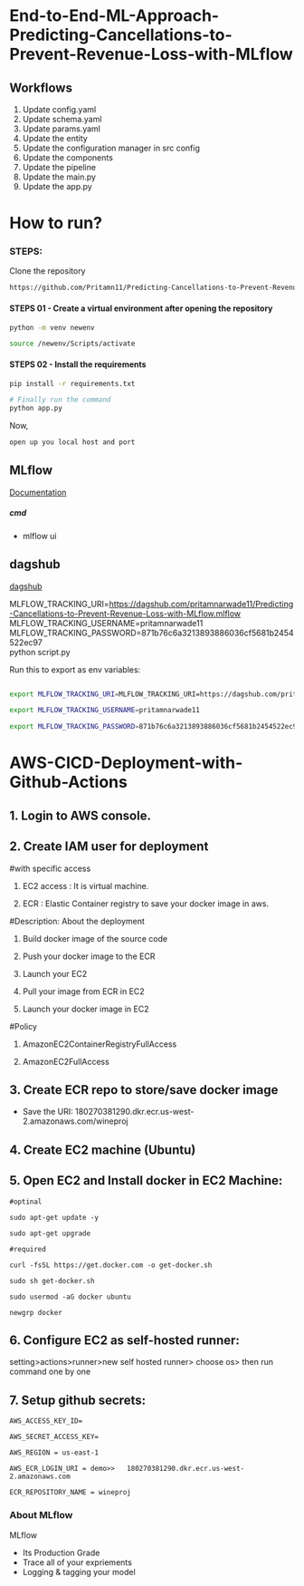 # End-to-End-ML-Approach-Predicting-Cancellations-to-Prevent-Revenue-Loss-with-MLflow


## Workflows 

1. Update config.yaml
2. Update schema.yaml
3. Update params.yaml
4. Update the entity
5. Update the configuration manager in src config
6. Update the components
7. Update the pipeline
8. Update the main.py
9. Update the app.py  


# How to run?

### STEPS: 

Clone the repository 

```bash
https://github.com/Pritamn11/Predicting-Cancellations-to-Prevent-Revenue-Loss-with-MLflow.git
```

#### STEPS 01 - Create a virtual environment after opening the repository

```bash
python -m venv newenv
```

```bash
source /newenv/Scripts/activate
```
 
#### STEPS 02 - Install the requirements

```bash
pip install -r requirements.txt
```

```bash
# Finally run the command
python app.py
```

Now,

```bash
open up you local host and port
```

## MLflow


[Documentation](https://mlflow.org/docs/latest/index.html)


##### cmd 
- mlflow ui

## dagshub 
[dagshub](https://dagshub.com/)

MLFLOW_TRACKING_URI=https://dagshub.com/pritamnarwade11/Predicting-Cancellations-to-Prevent-Revenue-Loss-with-MLflow.mlflow \
MLFLOW_TRACKING_USERNAME=pritamnarwade11 \
MLFLOW_TRACKING_PASSWORD=871b76c6a3213893886036cf5681b2454522ec97 \
python script.py

Run this to export as env variables:

```bash

export MLFLOW_TRACKING_URI=MLFLOW_TRACKING_URI=https://dagshub.com/pritamnarwade11/Predicting-Cancellations-to-Prevent-Revenue-Loss-with-MLflow.mlflow 

export MLFLOW_TRACKING_USERNAME=pritamnarwade11 

export MLFLOW_TRACKING_PASSWORD=871b76c6a3213893886036cf5681b2454522ec97

```

# AWS-CICD-Deployment-with-Github-Actions

## 1. Login to AWS console.

## 2. Create IAM user for deployment 
  #with specific access 
  1. EC2 access : It is virtual machine. 

  2. ECR : Elastic Container registry to save your docker image in aws.

  #Description: About the deployment 

  1. Build docker image of the source code 

  2. Push your docker image to the ECR 

  3. Launch your EC2 

  4. Pull your image from ECR in EC2 

  5. Launch your docker image in EC2 

  #Policy 

  1. AmazonEC2ContainerRegistryFullAccess

  2. AmazonEC2FullAccess

## 3. Create ECR repo to store/save docker image
   - Save the URI: 180270381290.dkr.ecr.us-west-2.amazonaws.com/wineproj

## 4. Create EC2 machine (Ubuntu)

## 5. Open EC2 and Install docker in EC2 Machine:
    
    #optinal

    sudo apt-get update -y

    sudo apt-get upgrade

    #required

    curl -fsSL https://get.docker.com -o get-docker.sh

    sudo sh get-docker.sh

    sudo usermod -aG docker ubuntu

    newgrp docker

## 6. Configure EC2 as self-hosted runner:

   setting>actions>runner>new self hosted runner> choose os> then run command one by one

## 7. Setup github secrets: 

    AWS_ACCESS_KEY_ID=

    AWS_SECRET_ACCESS_KEY=

    AWS_REGION = us-east-1

    AWS_ECR_LOGIN_URI = demo>>   180270381290.dkr.ecr.us-west-2.amazonaws.com

    ECR_REPOSITORY_NAME = wineproj   

### About MLflow 

  MLflow

   * Its Production Grade
   * Trace all of your expriements
   * Logging & tagging your model    
